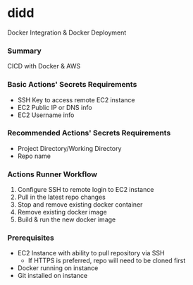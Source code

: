 # didd
Docker Integration & Docker Deployment

### Summary
CICD with Docker &amp; AWS

### Basic Actions' Secrets Requirements
* SSH Key to access remote EC2 instance
* EC2 Public IP or DNS info
* EC2 Username info

### Recommended Actions' Secrets Requirements
* Project Directory/Working Directory
* Repo name

### Actions Runner Workflow
1. Configure SSH to remote login to EC2 instance
2. Pull in the latest repo changes
3. Stop and remove existing docker container
4. Remove existing docker image
5. Build & run the new docker image

### Prerequisites
* EC2 Instance with ability to pull repository via SSH
  * If HTTPS is preferred, repo will need to be cloned first
* Docker running on instance
* Git installed on instance